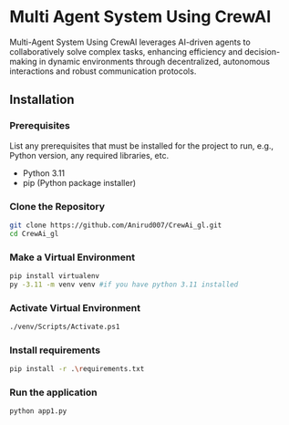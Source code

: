 # Multi Agent System Using CrewAI
Multi-Agent System Using CrewAI leverages AI-driven agents to collaboratively solve complex tasks, enhancing efficiency and decision-making in dynamic environments through decentralized, autonomous interactions and robust communication protocols.

## Installation

### Prerequisites

List any prerequisites that must be installed for the project to run, e.g., Python version, any required libraries, etc.

- Python 3.11
- pip (Python package installer)

### Clone the Repository
```bash
git clone https://github.com/Anirud007/CrewAi_gl.git
cd CrewAi_gl
```
### Make a Virtual Environment
```bash 
pip install virtualenv
py -3.11 -m venv venv #if you have python 3.11 installed
```

### Activate Virtual Environment
```bash 
./venv/Scripts/Activate.ps1 
```
### Install requirements
```bash
pip install -r .\requirements.txt
```
### Run the application
```bash
python app1.py 
```
